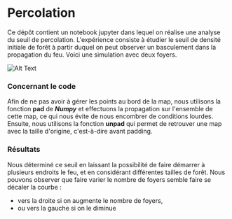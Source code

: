 # Percolation

Ce dépôt contient un notebook jupyter dans lequel on réalise une analyse du seuil de percolation. L'expérience consiste à étudier le seuil de densité initiale de forêt à partir duquel on peut observer un basculement dans la propagation du feu. Voici une simulation avec deux foyers.

![Alt Text](https://github.com/Younzer/Projets-applicatifs/blob/master/percolation/percolation.gif)

### Concernant le code
Afin de ne pas avoir à gérer les points au bord de la map, nous utilisons la fonction **pad** de ***Numpy*** et effectuons la propagation sur l'ensemble de cette map, ce qui nous évite de nous encombrer de conditions lourdes. Ensuite, nous utilisons la fonction **unpad** qui permet de retrouver une map avec la taille d'origine, c'est-à-dire avant padding.

### Résultats
Nous déterminé ce seuil en laissant la possibilité de faire démarrer à plusieurs endroits le feu, et en considérant différentes tailles de forêt. Nous pouvons observer que faire varier le nombre de foyers semble faire se décaler la courbe :
* vers la droite si on augmente le nombre de foyers, 
* ou vers la gauche si on le diminue
